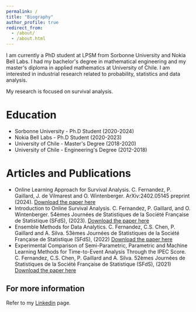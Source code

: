 ```yaml
---
permalink: /
title: "Biography"
author_profile: true
redirect_from: 
  - /about/
  - /about.html
---
```


I am currently a PhD student at LPSM from Sorbonne University and Nokia Bell Labs. I had my bachelor's degree in mathematical engineering and my master's diploma in applied mathematics at University of Chile. I am interested in industrial research related to probability, statistics and data analysis.

My research is focused on survival analysis. 


Education
======
* Sorbonne University - Ph.D Student (2020-2024)
* Nokia Bell Labs - Ph.D Student (2020-2023)
* University of Chile - Master's Degree (2018-2020)
* University of Chile - Engineering's Degree (2012-2018)


Articles and Publications
======
* Online Learning Approach for Survival Analysis. C. Fernandez, P. Gaillard, J. de Vilmarest and O. Wintenberger. ArXiv:2402.05145 preprint (2024). [Download the paper here](https://arxiv.org/html/2402.05145v1)
* Introduction to Online Survival Analysis. C. Fernandez, P. Gaillard, and O. Wintenberger. 54èmes Journées de Statistiques de la Société Française de Statistique (SFdS), (2023). [Download the paper here](https://drive.google.com/file/d/1_KeLhWYrqphCyOhDhQFjJER5HfXOHRzD/view)
* Ensemble Methods for Data Analytics. C. Fernandez, C.S. Chen, P. Gaillard and A. Silva. 53èmes Journées de Statistiques de la Société Française de Statistique (SFdS), (2022) [Download the paper here](https://jds22.sciencesconf.org/data/pages/LivretJdS22_version_longue.pdf)
* Experimental Comparison of Semi-Parametric, Parametric and Machine Learning Methods for Time-to-Event Analysis Through the IPEC Score. C. Fernandez, C.S. Chen, P. Gaillard and A. Silva. 52èmes Journées de Statistiques de la Société Française de Statistique (SFdS), (2021) [Download the paper here](https://jds2021.sciencesconf.org/data/pages/book_jds2021_fr_compressed.pdf)


For more information
------
Refer to my [Linkedin](https://www.linkedin.com/in/camferna) page.
